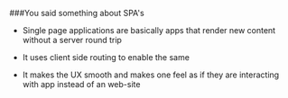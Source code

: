 ###You said something about SPA's


* Single page applications are basically apps that render new content without a server round trip

* It uses client side routing to enable the same

* It makes the UX smooth and makes one feel as if they are interacting with app instead of an web-site
